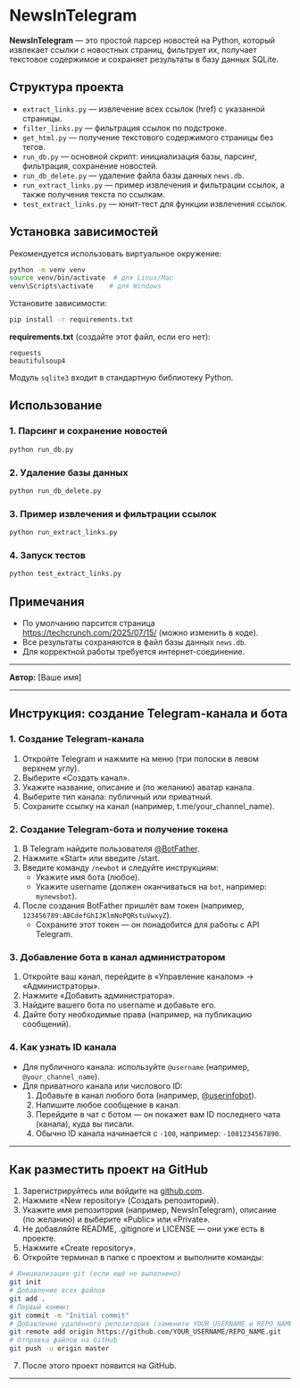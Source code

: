 # NewsInTelegram

**NewsInTelegram** — это простой парсер новостей на Python, который извлекает ссылки с новостных страниц, фильтрует их, получает текстовое содержимое и сохраняет результаты в базу данных SQLite.

## Структура проекта

- `extract_links.py` — извлечение всех ссылок (href) с указанной страницы.
- `filter_links.py` — фильтрация ссылок по подстроке.
- `get_html.py` — получение текстового содержимого страницы без тегов.
- `run_db.py` — основной скрипт: инициализация базы, парсинг, фильтрация, сохранение новостей.
- `run_db_delete.py` — удаление файла базы данных `news.db`.
- `run_extract_links.py` — пример извлечения и фильтрации ссылок, а также получения текста по ссылкам.
- `test_extract_links.py` — юнит-тест для функции извлечения ссылок.

## Установка зависимостей

Рекомендуется использовать виртуальное окружение:

```bash
python -m venv venv
source venv/bin/activate  # для Linux/Mac
venv\Scripts\activate    # для Windows
```

Установите зависимости:

```bash
pip install -r requirements.txt
```

**requirements.txt** (создайте этот файл, если его нет):
```
requests
beautifulsoup4
```

Модуль `sqlite3` входит в стандартную библиотеку Python.

## Использование

### 1. Парсинг и сохранение новостей

```bash
python run_db.py
```

### 2. Удаление базы данных

```bash
python run_db_delete.py
```

### 3. Пример извлечения и фильтрации ссылок

```bash
python run_extract_links.py
```

### 4. Запуск тестов

```bash
python test_extract_links.py
```

## Примечания
- По умолчанию парсится страница https://techcrunch.com/2025/07/15/ (можно изменить в коде).
- Все результаты сохраняются в файл базы данных `news.db`.
- Для корректной работы требуется интернет-соединение.

---

**Автор:** [Ваше имя]

---

## Инструкция: создание Telegram-канала и бота

### 1. Создание Telegram-канала
1. Откройте Telegram и нажмите на меню (три полоски в левом верхнем углу).
2. Выберите «Создать канал».
3. Укажите название, описание и (по желанию) аватар канала.
4. Выберите тип канала: публичный или приватный.
5. Сохраните ссылку на канал (например, t.me/your_channel_name).

### 2. Создание Telegram-бота и получение токена
1. В Telegram найдите пользователя [@BotFather](https://t.me/BotFather).
2. Нажмите «Start» или введите /start.
3. Введите команду `/newbot` и следуйте инструкциям:
   - Укажите имя бота (любое).
   - Укажите username (должен оканчиваться на `bot`, например: `mynewsbot`).
4. После создания BotFather пришлёт вам токен (например, `123456789:ABCdefGhIJKlmNoPQRstuVwxyZ`).
   - Сохраните этот токен — он понадобится для работы с API Telegram.

### 3. Добавление бота в канал администратором
1. Откройте ваш канал, перейдите в «Управление каналом» → «Администраторы».
2. Нажмите «Добавить администратора».
3. Найдите вашего бота по username и добавьте его.
4. Дайте боту необходимые права (например, на публикацию сообщений).

### 4. Как узнать ID канала
- Для публичного канала: используйте `@username` (например, `@your_channel_name`).
- Для приватного канала или числового ID:
  1. Добавьте в канал любого бота (например, [@userinfobot](https://t.me/userinfobot)).
  2. Напишите любое сообщение в канал.
  3. Перейдите в чат с ботом — он покажет вам ID последнего чата (канала), куда вы писали.
  4. Обычно ID канала начинается с `-100`, например: `-1001234567890`.

---

## Как разместить проект на GitHub

1. Зарегистрируйтесь или войдите на [github.com](https://github.com/).
2. Нажмите «New repository» (Создать репозиторий).
3. Укажите имя репозитория (например, NewsInTelegram), описание (по желанию) и выберите «Public» или «Private».
4. Не добавляйте README, .gitignore и LICENSE — они уже есть в проекте.
5. Нажмите «Create repository».
6. Откройте терминал в папке с проектом и выполните команды:

```bash
# Инициализация git (если ещё не выполнено)
git init
# Добавление всех файлов
git add .
# Первый коммит
git commit -m "Initial commit"
# Добавление удалённого репозитория (замените YOUR_USERNAME и REPO_NAME)
git remote add origin https://github.com/YOUR_USERNAME/REPO_NAME.git
# Отправка файлов на GitHub
git push -u origin master
```

7. После этого проект появится на GitHub.

--- 